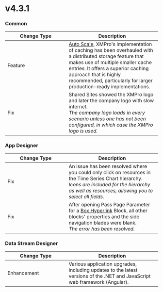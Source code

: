 # v4.3.1

### Common

<table><thead><tr><th width="186">Change Type</th><th>Description</th></tr></thead><tbody><tr><td>Feature</td><td><a href="../../installation/3.-complete-installation/configure-auto-scale-optional.md">Auto Scale</a>, XMPro's implementation of caching has been overhauled with a distributed storage feature that makes use of multiple smaller cache entries. It offers a superior caching approach that is highly recommended, particularly for larger production-ready implementations.</td></tr><tr><td>Fix</td><td>Shared Sites showed the XMPro logo and later the company logo with slow internet.<br><em>The company logo loads in every scenario unless one has not been configured, in which case the XMPro logo is used.</em></td></tr></tbody></table>

### App Designer

<table><thead><tr><th width="186">Change Type</th><th>Description</th></tr></thead><tbody><tr><td>Fix</td><td>An issue has been resolved where you could only click on resources in the Time Series Chart hierarchy.<br><em>Icons are included for the hierarchy as well as resources, allowing you to select all fields.</em> </td></tr><tr><td>Fix</td><td>After opening Pass Page Parameter for a <a href="../../blocks/actions/box-hyperlink.md">Box Hyperlink</a> Block, all other blocks' properties and the side navigation blades were blank.<br><em>The error has been resolved.</em></td></tr></tbody></table>

### Data Stream Designer

<table><thead><tr><th width="186">Change Type</th><th>Description</th></tr></thead><tbody><tr><td>Enhancement</td><td>Various application upgrades, including updates to the latest versions of the .NET and JavaScript web framework (Angular).</td></tr></tbody></table>
